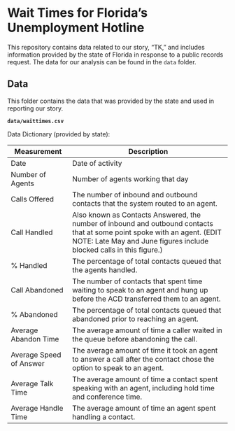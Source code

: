 # Wait Times for Florida’s Unemployment Hotline

This repository contains data related to our story, “TK,” and includes information provided by the state of Florida in response to a public records request.
The data for our analysis can be found in the `data` folder.


## Data

This folder contains the data that was provided by the state and used in reporting our story. 

**`data/waittimes.csv`**

Data Dictionary (provided by state):

 
| Measurement | Description |
|-------------|--------------|
| Date | Date of activity |
| Number of Agents | Number of agents working that day
|Calls Offered |The number of inbound and outbound contacts that the system routed to an agent.|
|Call Handled |Also known as Contacts Answered, the number of inbound and outbound contacts that at some point spoke with an agent. (EDIT NOTE: Late May and June figures include blocked calls in this figure.)
|% Handled |The percentage of total contacts queued that the agents handled.
|Call Abandoned |The number of contacts that spent time waiting to speak to an agent and hung up before the ACD transferred them to an agent. 
| % Abandoned | The percentage of total contacts queued that abandoned prior to reaching an agent.
| Average Abandon Time | The average amount of time a caller waited in the queue before abandoning the call.
| Average Speed of Answer | The average amount of time it took an agent to answer a call after the contact chose the option to speak to an agent.
| Average Talk Time | The average amount of time a contact spent speaking with an agent, including hold time and conference time.
| Average Handle Time| The average amount of time an agent spent handling a contact.|
